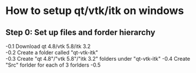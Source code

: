 How to setup qt/vtk/itk on windows
======

Step 0: Set up files and forder hierarchy
------
-0.1 Download qt 4.8/vtk 5.8/itk 3.2  
-0.2 Create a folder called "qt-vtk-itk"  
-0.3 Create "qt 4.8"/"vtk 5.8"/"itk 3.2" folders under "qt-vtk-itk"
-0.4 Create "Src" forlder for each of 3 forlders
-0.5

